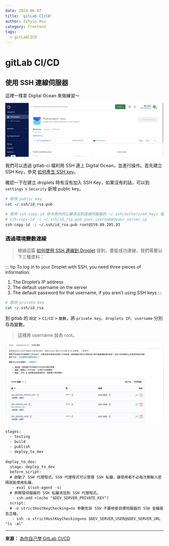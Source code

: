 ```yaml
---
date: 2024-06-07
title: 'gitLab CI/CD'
author: Zihyin Hsu
category: frontend
tags:
  - gitLabCICD
---
```


# gitLab CI/CD

## 使用 SSH 連線伺服器

這裡一樣拿 Digital Ocean 來做練習～

![droplets](img/droplets.png)

我們可以透過 gitlab-ci 檔利用 SSH 連上 Digital Ocean，並進行操作。首先建立 SSH Key，參見 [如何產生 SSH key](/Frontend/gitLabCICD/Day1.html#如何產出-ssh-key-以下出自-github-copilot)。

確認一下在建立 droplets 時有沒有加入 SSH Key，如果沒有的話，可以到 `settings` > `Security` 新增 public key。

```bash
# 取得 public key
cat ~/.ssh/id_rsa.pub
```

```bash
# 使用 ssh-copy-id 命令將你的公鑰添加到遠端伺服器的 ~/.ssh/authorized_keys 檔案
# ssh-copy-id -i ~/.ssh/id_rsa.pub your_username@your_server_ip
ssh-copy-id -i ~/.ssh/id_rsa.pub root@159.89.205.93
```

### 透過環境變數連線

> 根據這篇 [如何使用 SSH 連線到 Droplet](https://docs.digitalocean.com/products/droplets/how-to/connect-with-ssh/) 提到，要能成功連線，我們需要以下三種資料：

::: tip
To log in to your Droplet with SSH, you need three pieces of information:

1. The Droplet’s IP address
2. The default username on the server
3. The default password for that username, if you aren’t using SSH keys
   :::

```bash
# 取得 private key
cat ~/.ssh/id_rsa
```

到 gitlab 的 `設定` > `CI/CD` > `變數`，將 `private key`、`droplets IP`、`username` 分別存為變數。

> 這裡將 username 設為 root。

![gitlabVariables](img/gitlabVariables.png)

```yml{5,7-16}
stages:
  - testing
  - build
  - publish
  - deploy_to_dev

deploy_to_dev:
  stage: deploy_to_dev
  before_script:
  # 啟動了 SSH 代理程式。SSH 代理程式可以管理 SSH 私鑰，讓使用者不必每次都輸入密碼就能使用私鑰。
   - eval $(ssh-agent -s)
  # 將開發伺服器的 SSH 私鑰添加到 SSH 代理程式。
   - ssh-add <(echo "$DEV_SERVER_PRIVATE_KEY")
  script:
  # -o strictHostKeyChecking=no 參數告訴 SSH 不要檢查目標伺服器的 SSH 金鑰是否正確。
   - ssh -o strictHostKeyChecking=no $DEV_SERVER_USER@$DEV_SERVER_URL "ls -al"
```

---

**來源：** [為你自己學 GitLab CI/CD](https://www.youtube.com/watch?v=22_fs3KUqVg&list=PLBd8JGCAcUAEwyH2kT1wW2BUmcSPQzGcu&index=18&ab_channel=%E9%AB%98%E8%A6%8B%E9%BE%8D)
